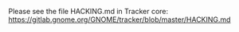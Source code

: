 Please see the file HACKING.md in Tracker core:
https://gitlab.gnome.org/GNOME/tracker/blob/master/HACKING.md

